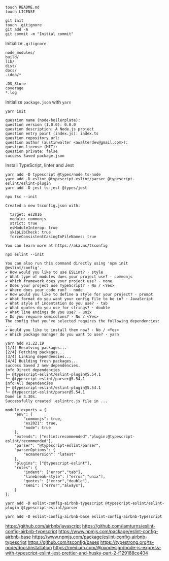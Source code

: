 ```
touch README.md
touch LICENSE
```

```
git init
touch .gitignore
git add -A
git commit -m "Initial commit"
```

Initialize `.gitignore`

```
node_modules/
build/
lib/
dist/
docs/
.idea/*

.DS_Store
coverage
*.log
```

Initialize `package.json` with `yarn`

```
yarn init
```

```
question name (node-boilerplate): 
question version (1.0.0): 0.0.0
question description: A Node.js project
question entry point (index.js): index.ts
question repository url: 
question author (austinwalter <awalterdev@gmail.com>): 
question license (MIT): 
question private: false
success Saved package.json
```

Install TypeScript, linter and Jest

```
yarn add -D typescript @types/node ts-node
yarn add -D eslint @typescript-eslint/parser @typescript-eslint/eslint-plugin
yarn add -D jest ts-jest @types/jest
```

```
npx tsc --init
```

```
Created a new tsconfig.json with:

  target: es2016
  module: commonjs
  strict: true
  esModuleInterop: true
  skipLibCheck: true
  forceConsistentCasingInFileNames: true

You can learn more at https://aka.ms/tsconfig
```

```
npx eslint --init
```

```
You can also run this command directly using 'npm init @eslint/config'.
✔ How would you like to use ESLint? · style
✔ What type of modules does your project use? · commonjs
✔ Which framework does your project use? · none
✔ Does your project use TypeScript? · No / <Yes>
✔ Where does your code run? · node
✔ How would you like to define a style for your project? · prompt
✔ What format do you want your config file to be in? · JavaScript
✔ What style of indentation do you use? · tab
✔ What quotes do you use for strings? · double
✔ What line endings do you use? · unix
✔ Do you require semicolons? · No / <Yes>
The config that you've selected requires the following dependencies: ...
✔ Would you like to install them now? · No / <Yes>
✔ Which package manager do you want to use? · yarn
```

```
yarn add v1.22.19
[1/4] Resolving packages...
[2/4] Fetching packages...
[3/4] Linking dependencies...
[4/4] Building fresh packages...
success Saved 2 new dependencies.
info Direct dependencies
├─ @typescript-eslint/eslint-plugin@5.54.1
└─ @typescript-eslint/parser@5.54.1
info All dependencies
├─ @typescript-eslint/eslint-plugin@5.54.1
└─ @typescript-eslint/parser@5.54.1
Done in 3.30s.
Successfully created .eslintrc.js file in ...
```

```
module.exports = {
	"env": {
		"commonjs": true,
		"es2021": true,
		"node": true
	},
	"extends": ["eslint:recommended","plugin:@typescript-eslint/recommended"],
	"parser": "@typescript-eslint/parser",
	"parserOptions": {
		"ecmaVersion": "latest"
	},
	"plugins": ["@typescript-eslint"],
	"rules": {
		"indent": ["error","tab"],
		"linebreak-style": ["error","unix"],
		"quotes": ["error","double"],
		"semi": ["error","always"],
	}
};

```


```
yarn add -D eslint-config-airbnb-typescript @typescript-eslint/eslint-plugin @typescript-eslint/parser
```

```
yarn add -D eslint-config-airbnb-base eslint-config-airbnb-typescript
```


https://github.com/airbnb/javascript
https://github.com/iamturns/eslint-config-airbnb-typescript
https://www.npmjs.com/package/eslint-config-airbnb-base
https://www.npmjs.com/package/eslint-config-airbnb-typescript
https://github.com/tsconfig/bases
https://typestrong.org/ts-node/docs/installation
https://medium.com/@oxodesign/node-js-express-with-typescript-eslint-jest-prettier-and-husky-part-2-f129188ce404